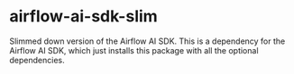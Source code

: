# airflow-ai-sdk-slim

Slimmed down version of the Airflow AI SDK. This is a dependency for the Airflow AI SDK, which
just installs this package with all the optional dependencies.
